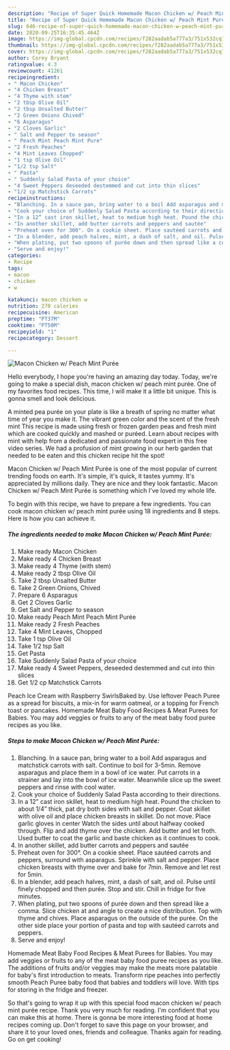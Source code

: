```yaml
---
description: "Recipe of Super Quick Homemade Macon Chicken w/ Peach Mint Purée"
title: "Recipe of Super Quick Homemade Macon Chicken w/ Peach Mint Purée"
slug: 646-recipe-of-super-quick-homemade-macon-chicken-w-peach-mint-puree
date: 2020-09-25T16:35:45.464Z
image: https://img-global.cpcdn.com/recipes/f282aadab5a777a3/751x532cq70/macon-chicken-w-peach-mint-puree-recipe-main-photo.jpg
thumbnail: https://img-global.cpcdn.com/recipes/f282aadab5a777a3/751x532cq70/macon-chicken-w-peach-mint-puree-recipe-main-photo.jpg
cover: https://img-global.cpcdn.com/recipes/f282aadab5a777a3/751x532cq70/macon-chicken-w-peach-mint-puree-recipe-main-photo.jpg
author: Corey Bryant
ratingvalue: 4.3
reviewcount: 41261
recipeingredient:
- " Macon Chicken"
- "4 Chicken Breast"
- "4 Thyme with stem"
- "2 tbsp Olive Oil"
- "2 tbsp Unsalted Butter"
- "2 Green Onions Chived"
- "6 Asparagus"
- "2 Cloves Garlic"
- " Salt and Pepper to season"
- " Peach Mint Peach Mint Pure"
- "2 Fresh Peaches"
- "4 Mint Leaves Chopped"
- "1 tsp Olive Oil"
- "1/2 tsp Salt"
- " Pasta"
- " Suddenly Salad Pasta of your choice"
- "4 Sweet Peppers deseeded destemmed and cut into thin slices"
- "1/2 cp Matchstick Carrots"
recipeinstructions:
- "Blanching. In a sauce pan, bring water to a boil Add asparagus and matchstick carrots with salt. Continue to boil for 3-5min. Remove asparagus and place them in a bowl of ice water. Put carrots in a strainer and lay into the bowl of ice water. Meanwhile slice up the sweet peppers and rinse with cool water."
- "Cook your choice of Suddenly Salad Pasta according to their directions."
- "In a 12” cast iron skillet, heat to medium high heat. Pound the chicken to about 1/4” thick, pat dry both sides with salt and pepper. Coat skillet with olive oil and place chicken breasts in skillet. Do not move. Place garlic gloves in center Watch the sides until about halfway cooked through. Flip and add thyme over the chicken. Add butter and let froth. Used butter to coat the garlic and baste chicken as it continues to cook."
- "In another skillet, add butter carrots and peppers and sautée"
- "Preheat oven for 300°. On a cookie sheet. Place sautéed carrots and peppers, surround with asparagus. Sprinkle with salt and pepper. Place chicken breasts with thyme over and bake for 7min. Remove and let rest for 5min."
- "In a blender, add peach halves, mint, a dash of salt, and oil. Pulse until finely chopped and then purée. Stop and stir. Chill in fridge for five minutes."
- "When plating, put two spoons of purée down and then spread like a comma. Slice chicken at and angle to create a nice distribution. Top with thyme and chives. Place asparagus on the outside of the purée. On the other side place your portion of pasta and top with sautéed carrots and peppers."
- "Serve and enjoy!"
categories:
- Recipe
tags:
- macon
- chicken
- w

katakunci: macon chicken w 
nutrition: 270 calories
recipecuisine: American
preptime: "PT37M"
cooktime: "PT50M"
recipeyield: "1"
recipecategory: Dessert

---
```



![Macon Chicken w/ Peach Mint Purée](https://img-global.cpcdn.com/recipes/f282aadab5a777a3/751x532cq70/macon-chicken-w-peach-mint-puree-recipe-main-photo.jpg)

Hello everybody, I hope you're having an amazing day today. Today, we're going to make a special dish, macon chicken w/ peach mint purée. One of my favorites food recipes. This time, I will make it a little bit unique. This is gonna smell and look delicious.

A minted pea purée on your plate is like a breath of spring no matter what time of year you make it. The vibrant green color and the scent of the fresh mint This recipe is made using fresh or frozen garden peas and fresh mint which are cooked quickly and mashed or puréed. Learn about recipes with mint with help from a dedicated and passionate food expert in this free video series. We had a profusion of mint growing in our herb garden that needed to be eaten and this chicken recipe hit the spot!

Macon Chicken w/ Peach Mint Purée is one of the most popular of current trending foods on earth. It's simple, it's quick, it tastes yummy. It's appreciated by millions daily. They are nice and they look fantastic. Macon Chicken w/ Peach Mint Purée is something which I've loved my whole life.


To begin with this recipe, we have to prepare a few ingredients. You can cook macon chicken w/ peach mint purée using 18 ingredients and 8 steps. Here is how you can achieve it.

<!--inarticleads1-->

##### The ingredients needed to make Macon Chicken w/ Peach Mint Purée:

1. Make ready  Macon Chicken
1. Make ready 4 Chicken Breast
1. Make ready 4 Thyme (with stem)
1. Make ready 2 tbsp Olive Oil
1. Take 2 tbsp Unsalted Butter
1. Take 2 Green Onions, Chived
1. Prepare 6 Asparagus
1. Get 2 Cloves Garlic
1. Get  Salt and Pepper to season
1. Make ready  Peach Mint Peach Mint Purée
1. Make ready 2 Fresh Peaches
1. Take 4 Mint Leaves, Chopped
1. Take 1 tsp Olive Oil
1. Take 1/2 tsp Salt
1. Get  Pasta
1. Take  Suddenly Salad Pasta of your choice
1. Make ready 4 Sweet Peppers, deseeded destemmed and cut into thin slices
1. Get 1/2 cp Matchstick Carrots


Peach Ice Cream with Raspberry SwirlsBaked by. Use leftover Peach Puree as a spread for biscuits, a mix-in for warm oatmeal, or a topping for French toast or pancakes. Homemade Meat Baby Food Recipes &amp; Meat Purees for Babies. You may add veggies or fruits to any of the meat baby food puree recipes as you like. 

<!--inarticleads2-->

##### Steps to make Macon Chicken w/ Peach Mint Purée:

1. Blanching. In a sauce pan, bring water to a boil Add asparagus and matchstick carrots with salt. Continue to boil for 3-5min. Remove asparagus and place them in a bowl of ice water. Put carrots in a strainer and lay into the bowl of ice water. Meanwhile slice up the sweet peppers and rinse with cool water.
1. Cook your choice of Suddenly Salad Pasta according to their directions.
1. In a 12” cast iron skillet, heat to medium high heat. Pound the chicken to about 1/4” thick, pat dry both sides with salt and pepper. Coat skillet with olive oil and place chicken breasts in skillet. Do not move. Place garlic gloves in center Watch the sides until about halfway cooked through. Flip and add thyme over the chicken. Add butter and let froth. Used butter to coat the garlic and baste chicken as it continues to cook.
1. In another skillet, add butter carrots and peppers and sautée
1. Preheat oven for 300°. On a cookie sheet. Place sautéed carrots and peppers, surround with asparagus. Sprinkle with salt and pepper. Place chicken breasts with thyme over and bake for 7min. Remove and let rest for 5min.
1. In a blender, add peach halves, mint, a dash of salt, and oil. Pulse until finely chopped and then purée. Stop and stir. Chill in fridge for five minutes.
1. When plating, put two spoons of purée down and then spread like a comma. Slice chicken at and angle to create a nice distribution. Top with thyme and chives. Place asparagus on the outside of the purée. On the other side place your portion of pasta and top with sautéed carrots and peppers.
1. Serve and enjoy!


Homemade Meat Baby Food Recipes &amp; Meat Purees for Babies. You may add veggies or fruits to any of the meat baby food puree recipes as you like. The additions of fruits and/or veggies may make the meats more palatable for baby&#39;s first introduction to meats. Transform ripe peaches into perfectly smooth Peach Puree baby food that babies and toddlers will love. With tips for storing in the fridge and freezer. 

So that's going to wrap it up with this special food macon chicken w/ peach mint purée recipe. Thank you very much for reading. I'm confident that you can make this at home. There is gonna be more interesting food at home recipes coming up. Don't forget to save this page on your browser, and share it to your loved ones, friends and colleague. Thanks again for reading. Go on get cooking!
